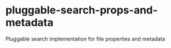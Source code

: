 # pluggable-search-props-and-metadata
Pluggable search implementation for file properties and metadata 

